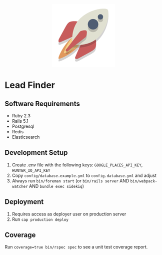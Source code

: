 <p align="center"><img src='https://github.com/PatrickLerner/leadfinder/blob/master/app/assets/images/logo.png?raw=true' alt='Lead Finder Logo' /></p>

# Lead Finder

## Software Requirements

  * Ruby 2.3
  * Rails 5.1
  * Postgresql
  * Redis
  * Elasticsearch

## Development Setup

1. Create .env file with the following keys: `GOOGLE_PLACES_API_KEY`, `HUNTER_IO_API_KEY`
2. Copy `config/database.example.yml` to `config.database.yml` and adjust
3. Always run `bin/foreman start` (or `bin/rails server` AND `bin/webpack-watcher` AND `bundle exec sidekiq`)

## Deployment

1. Requires access as deployer user on production server
2. Run `cap production deploy`

## Coverage

Run `coverage=true bin/rspec spec` to see a unit test coverage report.
